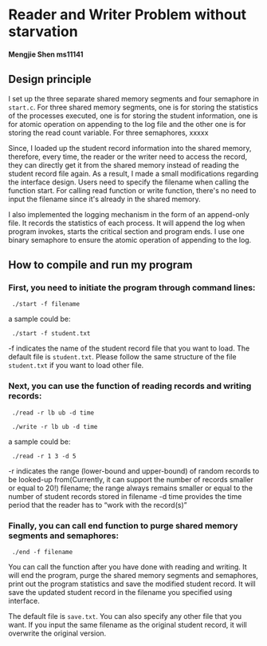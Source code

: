 # Reader and Writer Problem without starvation
#### Mengjie Shen ms11141

## Design principle

I set up the three separate shared memory segments and four semaphore in ```start.c```. For three shared memory segments, one is for storing the statistics of the processes executed, one is for storing the student information, one is for atomic operation on appending to the log file and the other one is for storing the read count variable. For three semaphores, xxxxx

Since, I loaded up the student record information into the shared memory, therefore, every time, the reader or the writer need to access the record, they can directly get it from the shared memory instead of reading the student record file again. As a result, I made a small modifications regarding the interface design. Users need to specify the filename when calling the function start. For calling read function or write function, there's no need to input the filename since it's already in the shared memory. 

I also implemented the logging mechanism in the form of an append-only file. It records the statistics of each process. It will append the log when program invokes, starts the critical section and program ends. I use one binary semaphore to ensure the atomic operation of appending to the log.

## How to compile and run my program
### First, you need to initiate the program through command lines:
``` ./start -f filename```

a sample could be:

``` ./start -f student.txt```

-f indicates the name of the student record file that you want to load. The default file is ```student.txt```. Please follow the same structure of the file ```student.txt``` if you want to load other file.

### Next, you can use the function of reading records and writing records:
``` ./read -r lb ub -d time```

``` ./write -r lb ub -d time```

a sample could be:

``` ./read -r 1 3 -d 5```

-r  indicates the range (lower-bound and upper-bound) of random records to be looked-up from(Currently, it can support the number of records smaller or equal to 20!)
filename; the range always remains smaller or equal to the number of student records stored in filename
-d time provides the time period that the reader has to “work with the record(s)” 

### Finally, you can call end function to purge shared memory segments and semaphores:
``` ./end -f filename```

You can call the function after you have done with reading and writing. It will end the program, purge the shared memory segments and semaphores, print out the program statistics and save the modified student record. It will save the updated student record in the filename you specified using interface.

The default file is ```save.txt```. You can also specify any other file that you want. If you input the same filename as the original student record, it will overwrite the original version.